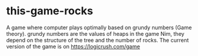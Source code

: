 # this-game-rocks
A game where computer plays optimally based on grundy numbers (Game theory).
grundy numbers are the values of heaps in the game Nim, they depend on the structure of the tree and the number of rocks.
The current version of the game is on https://logicrush.com/game 

